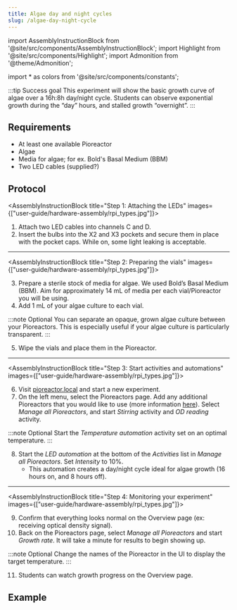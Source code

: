 ```yaml
---
title: Algae day and night cycles
slug: /algae-day-night-cycle
---
```


import AssemblyInstructionBlock from '@site/src/components/AssemblyInstructionBlock';
import Highlight from '@site/src/components/Highlight';
import Admonition from '@theme/Admonition';

import * as colors from '@site/src/components/constants';

:::tip Success goal
This experiment will show the basic growth curve of algae over a 16h:8h day/night cycle. Students can observe exponential growth during the “day” hours, and stalled growth “overnight”. 
:::

## Requirements

* At least one available Pioreactor
* Algae
* Media for algae; for ex. Bold's Basal Medium (BBM)
* Two LED cables (supplied?) 

## Protocol

<AssemblyInstructionBlock title="Step 1: Attaching the LEDs" images={["user-guide/hardware-assembly/rpi_types.jpg"]}>

1.	Attach two LED cables into channels C and D. 
2.	Insert the bulbs into the X2 and X3 pockets and secure them in place with the pocket caps. While on, some light leaking is acceptable. 

</AssemblyInstructionBlock>

-----

<AssemblyInstructionBlock title="Step 2: Preparing the vials" images={["user-guide/hardware-assembly/rpi_types.jpg"]}>

3.	Prepare a sterile stock of media for algae. We used Bold’s Basal Medium (BBM). Aim for approximately 14 mL of media per each vial/Pioreactor you will be using. 
4.	Add 1 mL of your algae culture to each vial. 

:::note Optional
You can separate an opaque, grown algae culture between your Pioreactors. This is especially useful if your algae culture is particularly transparent.
:::

5.	Wipe the vials and place them in the Pioreactor.

</AssemblyInstructionBlock>

-----

<AssemblyInstructionBlock title="Step 3: Start activities and automations" images={["user-guide/hardware-assembly/rpi_types.jpg"]}>

6.	Visit [pioreactor.local](http://pioreactor.local) and start a new experiment.
7.	On the left menu, select the Pioreactors page. Add any additional Pioreactors that you would like to use (more information [here](/user-guide/create-cluster)). Select _Manage all Pioreactors_, and start _Stirring_ activity and _OD reading_ activity.

:::note Optional
Start the _Temperature automation_ activity set on an optimal temperature. 
:::

8.	Start the _LED automation_ at the bottom of the _Activities_ list in _Manage all Pioreactors_. Set _Intensity_ to 10%. 
	*	This automation creates a day/night cycle ideal for algae growth (16 hours on, and 8 hours off). 

</AssemblyInstructionBlock>

-----

<AssemblyInstructionBlock title="Step 4: Monitoring your experiment" images={["user-guide/hardware-assembly/rpi_types.jpg"]}>

9.	Confirm that everything looks normal on the Overview page (ex: receiving optical density signal).
10.	Back on the Pioreactors page, select _Manage all Pioreactors_ and start _Growth rate_. It will take a minute for results to begin showing up.

:::note Optional
Change the names of the Pioreactor in the UI to display the target temperature.
:::

11.	Students can watch growth progress on the Overview page.

</AssemblyInstructionBlock>

## Example


